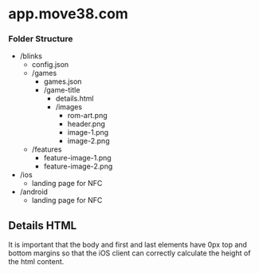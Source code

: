 # app.move38.com

### Folder Structure
- /blinks
  - config.json
  - /games
    - games.json
    - /game-title
      - details.html
      - /images
        - rom-art.png
        - header.png
        - image-1.png
        - image-2.png
   - /features
     - feature-image-1.png
     - feature-image-2.png     
- /ios
  - landing page for NFC
- /android
  - landing page for NFC

## Details HTML

It is important that the body and first and last elements have 0px top and bottom margins so that the iOS client can correctly calculate the height of the html content.